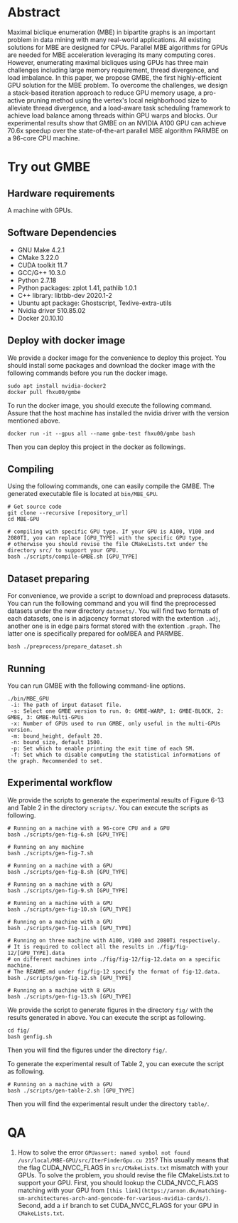 # Abstract
Maximal biclique enumeration (MBE) in bipartite graphs is an 
important problem in data mining with many real-world applications. 
All existing solutions for MBE are designed for CPUs. 
Parallel MBE algorithms for GPUs are needed for MBE acceleration 
leveraging its many computing cores.
However, enumerating maximal bicliques using 
GPUs has three main challenges including 
large memory requirement, thread
divergence, and load imbalance. In this paper, we propose GMBE, 
the first highly-efficient GPU solution for the MBE problem. 
To overcome the challenges, we design a stack-based iteration approach
to reduce GPU memory usage, a pro-active pruning method 
using the vertex's local neighborhood size to alleviate thread divergence, 
and a load-aware task scheduling framework to achieve load balance 
among threads within GPU warps and blocks. Our experimental results show that 
GMBE on an NVIDIA A100 GPU can achieve 70.6x speedup over the 
state-of-the-art parallel MBE algorithm PARMBE on a 96-core CPU machine.

# Try out GMBE
## Hardware requirements
A machine with GPUs.
## Software Dependencies
- GNU Make 4.2.1
- CMake 3.22.0
- CUDA toolkit 11.7
- GCC/G++ 10.3.0
- Python 2.7.18
- Python packages: zplot 1.41, pathlib 1.0.1
- C++ library: libtbb-dev 2020.1-2
- Ubuntu apt package: Ghostscript, Texlive-extra-utils
- Nvidia driver 510.85.02
- Docker 20.10.10
## Deploy with docker image
We provide a docker image for the convenience to deploy this project. You should install some packages and download the docker image with the following commands 
before you run the docker image.
```
sudo apt install nvidia-docker2
docker pull fhxu00/gmbe
```
To run the docker image, you should execute the following command. Assure that the host machine has installed the nvidia driver with the version mentioned above.
```
docker run -it --gpus all --name gmbe-test fhxu00/gmbe bash
```
Then you can deploy this project in the docker as followings.
## Compiling
Using the following commands, one can easily compile the GMBE. The generated executable file is located at `bin/MBE_GPU`.
```
# Get source code
git clone --recursive [repository_url]
cd MBE-GPU

# compiling with specific GPU type. If your GPU is A100, V100 and 2080TI, you can replace [GPU_TYPE] with the specific GPU type,
# otherwise you should revise the file CMakeLists.txt under the directory src/ to support your GPU.  
bash ./scripts/compile-GMBE.sh [GPU_TYPE]
```

## Dataset preparing
For convenience, we provide a script to download and preprocess datasets. You can run the following command and you will find 
the preprocessed datasets under the new directory `datasets/`. You will find two formats of each datasets, one is in adjacency 
format stored with the extention `.adj`, another one is in edge pairs format stored with the extention `.graph`. The latter one 
is specifically prepared for ooMBEA and PARMBE.
```
bash ./preprocess/prepare_dataset.sh
```

## Running

You can run GMBE with the following command-line options.
```
./bin/MBE_GPU 
 -i: The path of input dataset file.
 -s: Select one GMBE version to run. 0: GMBE-WARP, 1: GMBE-BLOCK, 2: GMBE, 3: GMBE-Multi-GPUs
 -x: Number of GPUs used to run GMBE, only useful in the multi-GPUs version.
 -m: bound_height, default 20.
 -n: bound_size, default 1500.
 -p: Set which to enable printing the exit time of each SM.
 -f: Set which to disable computing the statistical informations of the graph. Recommended to set. 
```
## Experimental workflow
We provide the scripts to generate the experimental results of Figure 6-13 and Table 2 in the directory `scripts/`. You can execute the scripts as following.
```
# Running on a machine with a 96-core CPU and a GPU
bash ./scripts/gen-fig-6.sh [GPU_TYPE]

# Running on any machine
bash ./scripts/gen-fig-7.sh

# Running on a machine with a GPU
bash ./scripts/gen-fig-8.sh [GPU_TYPE]

# Running on a machine with a GPU
bash ./scripts/gen-fig-9.sh [GPU_TYPE]

# Running on a machine with a GPU
bash ./scripts/gen-fig-10.sh [GPU_TYPE]

# Running on a machine with a GPU
bash ./scripts/gen-fig-11.sh [GPU_TYPE]

# Running on three machine with A100, V100 and 2080Ti respectively. 
# It is required to collect all the results in ./fig/fig-12/[GPU_TYPE].data 
# on different machines into ./fig/fig-12/fig-12.data on a specific machine.
# The README.md under fig/fig-12 specify the format of fig-12.data.
bash ./scripts/gen-fig-12.sh [GPU_TYPE]

# Running on a machine with 8 GPUs
bash ./scripts/gen-fig-13.sh [GPU_TYPE]
```
We provide the script to generate figures in the directory `fig/` with the results generated in above. You can execute the script as following.
```
cd fig/
bash genfig.sh
```
Then you will find the figures under the directory `fig/`.

To generate the experimental result of Table 2, you can execute the script as following.
```
# Running on a machine with a GPU
bash ./scripts/gen-table-2.sh [GPU_TYPE]
```
Then you will find the experimental result under the directory `table/`.
# QA
1. How to solve the error `GPUassert: named symbol not found /usr/local/MBE-GPU/src/IterFinderGpu.cu 215`?
This usually means that the flag CUDA_NVCC_FLAGS in `src/CMakeLists.txt` mismatch with your GPUs. To solve the problem, you should revise the file CMakeLists.txt to support your GPU.
First, you should lookup the CUDA_NVCC_FLAGS matching with your GPU from `[this link](https://arnon.dk/matching-sm-architectures-arch-and-gencode-for-various-nvidia-cards/)`. Second, add a `if` branch
to set CUDA_NVCC_FLAGS for your GPU in `CMakeLists.txt`.
